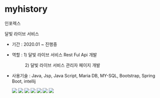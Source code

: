 # myhistory

인포렉스 

달빛 라이브 서비스

<ul>
 <li>
  <p>기간 : 2020.01 ~ 진행중</p>
 </li>
 <li>
  <p>역할 : 1) 달빛 라이브 서비스 Rest Ful Api 개발<br/></p>
  <p>　　　2) 달빛 라이브 서비스 관리자 페이지 개발<br/></p>
 </li>
 <li>
  <p>사용기술 : Java, Jsp, Java Script, Maria DB, MY-SQL, Bootstrap, Spring Boot, intellij</p>
 </li>

<img src="https://raw.githubusercontent.com/kobyunggwon/myHistory/main/image/KakaoTalk_20210401_133329351.jpg">
<img src="https://raw.githubusercontent.com/kobyunggwon/myHistory/main/image/KakaoTalk_20210401_133330043.jpg">
<img src="https://raw.githubusercontent.com/kobyunggwon/myHistory/main/image/KakaoTalk_20210401_133330636.jpg">
<img src="https://raw.githubusercontent.com/kobyunggwon/myHistory/main/image/KakaoTalk_20210401_133331759.jpg">
<img src="https://raw.githubusercontent.com/kobyunggwon/myHistory/main/image/KakaoTalk_20210401_133332591.jpg">
<img src="https://raw.githubusercontent.com/kobyunggwon/myHistory/main/image/KakaoTalk_20210401_133334310.jpg">
<img src="https://raw.githubusercontent.com/kobyunggwon/myHistory/main/image/KakaoTalk_20210401_133335009.jpg">
